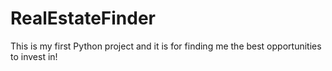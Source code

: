 # RealEstateFinder
This is my first Python project and it is for finding me the best opportunities to invest in!
